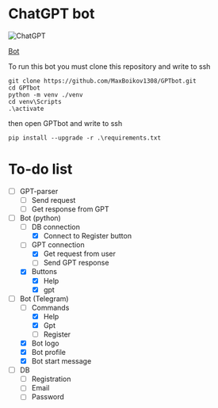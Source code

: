 # ChatGPT bot
![ChatGPT](https://user-images.githubusercontent.com/7910769/227876683-fc4b9c8c-61da-44d0-8f9a-1397e4f4e904.png)

[Bot](https://t.me/GPT_YandLms_bot)

To run this bot you must clone this repository and write to ssh
```shell
git clone https://github.com/MaxBoikov1308/GPTbot.git
cd GPTbot
python -m venv ./venv
cd venv\Scripts
.\activate
```
then open GPTbot and write to ssh
```shell
pip install --upgrade -r .\requirements.txt
```


# To-do list 
- [ ] GPT-parser
  - [ ] Send request 
  - [ ] Get response from GPT
- [ ] Bot (python)
  - [ ] DB connection
    - [x] Connect to Register button
  - [ ] GPT connection
    - [x] Get request from user
    - [ ] Send GPT response
  - [x] Buttons
    - [x] Help
    - [x] gpt
- [ ] Bot (Telegram)
  - [ ] Commands 
    - [x] Help
    - [x] Gpt
    - [ ] Register
  - [x] Bot logo
  - [x] Bot profile
  - [x] Bot start message
- [ ] DB
  - [ ] Registration
  - [ ] Email
  - [ ] Password
